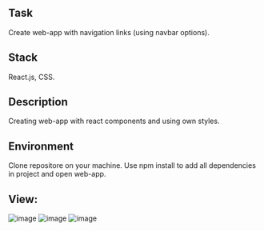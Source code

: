 ## Task
Create web-app with navigation links (using navbar options).

## Stack
React.js, CSS.

## Description
Creating web-app with react components and using own styles.

## Environment
Clone repositore on your machine. Use npm install to add all dependencies in project and open web-app. 

## View:
![image](https://user-images.githubusercontent.com/46706194/147132990-96d28d96-f439-4f1e-ac47-ed123a21b253.png)
![image](https://user-images.githubusercontent.com/46706194/147133034-b4e4ea94-5297-4cc2-93c6-9ca0eb3bed7b.png)
![image](https://user-images.githubusercontent.com/46706194/147133091-01711824-da66-4d6b-aed0-68aad67af79c.png)
